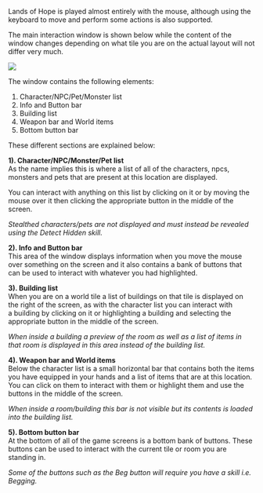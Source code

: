 Lands of Hope is played almost entirely with the mouse, although using the keyboard to move and perform some actions is also supported.

The main interaction window is shown below while the content of the window changes depending on what tile you are on the actual layout will not differ very much.

![](http://www.forlornonline.com/images/innerwindow.jpg)

The window contains the following elements:

1.  Character/NPC/Pet/Monster list
2.  Info and Button bar
3.  Building list
4.  Weapon bar and World items
5.  Bottom button bar

These different sections are explained below:

**1). Character/NPC/Monster/Pet list**  
As the name implies this is where a list of all of the characters, npcs, monsters and pets that are present at this location are displayed.

You can interact with anything on this list by clicking on it or by moving the mouse over it then clicking the appropriate button in the middle of the screen.

_Stealthed characters/pets are not displayed and must instead be revealed using the Detect Hidden skill._

**2). Info and Button bar**  
This area of the window displays information when you move the mouse over something on the screen and it also contains a bank of buttons that can be used to interact with whatever you had highlighted.

**3). Building list**  
When you are on a world tile a list of buildings on that tile is displayed on the right of the screen, as with the character list you can interact with a building by clicking on it or highlighting a building and selecting the appropriate button in the middle of the screen.

_When inside a building a preview of the room as well as a list of items in that room is displayed in this area instead of the building list._

**4). Weapon bar and World items**  
Below the character list is a small horizontal bar that contains both the items you have equipped in your hands and a list of items that are at this location. You can click on them to interact with them or highlight them and use the buttons in the middle of the screen.

_When inside a room/building this bar is not visible but its contents is loaded into the building list._

**5). Bottom button bar**  
At the bottom of all of the game screens is a bottom bank of buttons. These buttons can be used to interact with the current tile or room you are standing in.

_Some of the buttons such as the Beg button will require you have a skill i.e. Begging._